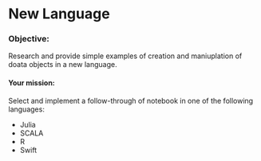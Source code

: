 # New Language

### Objective:
Research and provide simple examples of creation and maniuplation of doata objects in a new language.

#### Your mission: 

Select and implement a follow-through of notebook in one of the following languages:

- Julia 
- SCALA 
- R
- Swift